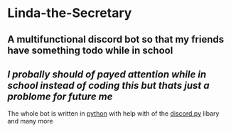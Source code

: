 # Linda-the-Secretary
## A multifunctional discord bot so that my friends have something todo while in school

*I probally should of payed attention while in school instead of coding this but thats just a problome for future me*
---

The whole bot is written in [python](https://www.python.org/) with help with of the [discord.py](https://pypi.org/project/discord.py/) libary and many more
